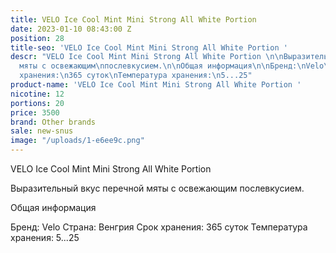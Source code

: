 ```yaml
---
title: VELO Ice Cool Mint Mini Strong All White Portion
date: 2023-01-10 08:43:00 Z
position: 28
title-seo: 'VELO Ice Cool Mint Mini Strong All White Portion '
descr: "VELO Ice Cool Mint Mini Strong All White Portion \n\nВыразительный вкус перечной
  мяты с освежающим\nпослевкусием.\n\nОбщая информация\n\nБренд:\nVelo\nСтрана:\nВенгрия\nСрок
  хранения:\n365 суток\nТемпература хранения:\n5...25"
product-name: 'VELO Ice Cool Mint Mini Strong All White Portion '
nicotine: 12
portions: 20
price: 3500
brand: Other brands
sale: new-snus
image: "/uploads/1-e6ee9c.png"
---
```


VELO Ice Cool Mint Mini Strong All White Portion 

Выразительный вкус перечной мяты с освежающим
послевкусием.

Общая информация

Бренд:
Velo
Страна:
Венгрия
Срок хранения:
365 суток
Температура хранения:
5...25